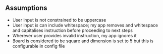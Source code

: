 Assumptions
---------------
- User input is not constrained to be uppercase
- User input is can include whitespace; my app removes and whitespace and capitalises instruction before proceeding to next steps
- Wherever user provides invalid instruction, my app ignores it
- Board is considered to be square and dimension is set to 5 but this is configurable in config file
